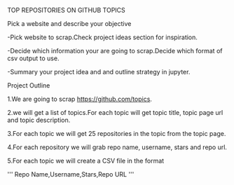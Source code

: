 TOP REPOSITORIES ON GITHUB TOPICS

Pick a website and describe your objective

-Pick website to scrap.Check project ideas section for inspiration.

-Decide which information your are going to scrap.Decide which format of csv output to use.

-Summary your project idea and and outline strategy in jupyter.

Project Outline

1.We are going to scrap https://github.com/topics.

2.we will get a list of topics.For each topic will get topic title, topic page url and topic description.

3.For each topic we will get 25 repositories in the topic from the topic page.

4.For each repository we will grab repo name, username, stars and repo url.

5.For each topic we will create a CSV file in the format

''' Repo Name,Username,Stars,Repo URL '''
